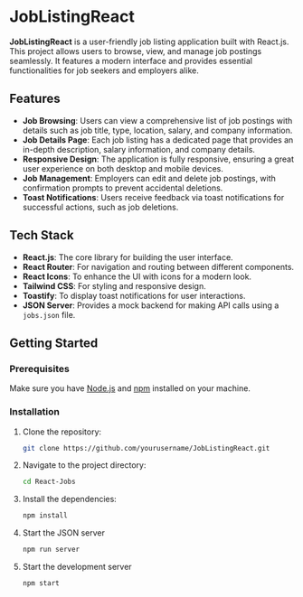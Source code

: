 # JobListingReact

**JobListingReact** is a user-friendly job listing application built with React.js. This project allows users to browse, view, and manage job postings seamlessly. It features a modern interface and provides essential functionalities for job seekers and employers alike.

## Features

- **Job Browsing**: Users can view a comprehensive list of job postings with details such as job title, type, location, salary, and company information.
- **Job Details Page**: Each job listing has a dedicated page that provides an in-depth description, salary information, and company details.
- **Responsive Design**: The application is fully responsive, ensuring a great user experience on both desktop and mobile devices.
- **Job Management**: Employers can edit and delete job postings, with confirmation prompts to prevent accidental deletions.
- **Toast Notifications**: Users receive feedback via toast notifications for successful actions, such as job deletions.

## Tech Stack

- **React.js**: The core library for building the user interface.
- **React Router**: For navigation and routing between different components.
- **React Icons**: To enhance the UI with icons for a modern look.
- **Tailwind CSS**: For styling and responsive design.
- **Toastify**: To display toast notifications for user interactions.
- **JSON Server**: Provides a mock backend for making API calls using a `jobs.json` file.

## Getting Started

### Prerequisites

Make sure you have [Node.js](https://nodejs.org/) and [npm](https://www.npmjs.com/) installed on your machine.

### Installation

1. Clone the repository:
   ```bash
   git clone https://github.com/yourusername/JobListingReact.git
   
2. Navigate to the project directory:
    ```bash
    cd React-Jobs
3. Install the dependencies:
    ```bash
    npm install
4. Start the JSON server
    ```bash
    npm run server
5. Start the development server
    ```bash
    npm start

